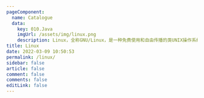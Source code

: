 ```yaml
---
pageComponent:
  name: Catalogue
  data:
    key: 010.Java
    imgUrl: /assets/img/linux.png
    description: Linux，全称GNU/Linux，是一种免费使用和自由传播的类UNIX操作系统，其内核由林纳斯·本纳第克特·托瓦兹（Linus Benedict Torvalds）于1991年10月5日首次发布，它主要受到Minix和Unix思想的启发，是一个基于POSIX的多用户、多任务、支持多线程和多CPU的操作系统。它支持32位和64位硬件，能运行主要的Unix工具软件、应用程序和网络协议。
title: Linux
date: 2022-03-09 10:50:53
permalink: /linux/
sidebar: false
article: false
comment: false
comments: false
editLink: false
---
```


